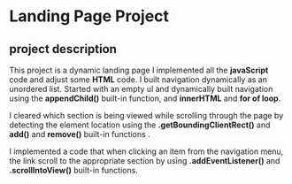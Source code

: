 # Landing Page Project

## project description

This project is a dynamic landing page I implemented all the **javaScript** code and adjust some **HTML** code.
I built navigation dynamically as an unordered list.
Started with an empty ul and dynamically built navigation using the **appendChild()** built-in function, and **innerHTML** and **for of loop**.

I cleared which section is being viewed while scrolling through the page by detecting the element location using the **.getBoundingClientRect()** and **add()** and **remove()** built-in functions .

I implemented a code that when clicking an item from the navigation menu, the link scroll to the appropriate section by using **.addEventListener()** and **.scrollIntoView()** built-in functions.
